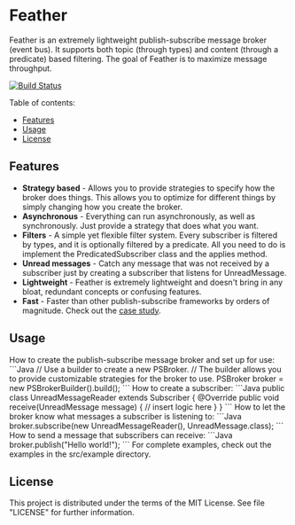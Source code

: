 Feather
=========

Feather is an extremely lightweight publish-subscribe message broker (event bus). It supports both topic (through types) and content (through a predicate) based filtering. The goal of Feather is to maximize message throughput.

[![Build Status](https://travis-ci.org/Joe0/Feather.png?branch=master)](https://travis-ci.org/Joe0/Feather)

Table of contents:
+ [Features](#features)
+ [Usage](#usage)
+ [License](#license)

<h2 name="features">Features</h2>

+ <strong>Strategy based</strong> - Allows you to provide strategies to specify how the broker does things. This allows you to optimize for different things by simply changing how you create the broker.
+ <strong>Asynchronous</strong> - Everything can run asynchronously, as well as synchronously. Just provide a strategy that does what you want.
+ <strong>Filters</strong> - A simple yet flexible filter system. Every subscriber is filtered by types, and it is optionally filtered by a predicate. All you need to do is implement the PredicatedSubscriber class and the applies method.
+ <strong>Unread messages</strong> - Catch any message that was not received by a subscriber just by creating a subscriber that listens for UnreadMessage.
+ <strong>Lightweight</strong> - Feather is extremely lightweight and doesn't bring in any bloat, redundant concepts or confusing features.
+ <strong>Fast</strong> - Faster than other publish-subscribe frameworks by orders of magnitude. Check out the <a href="http://www.joepritzel.com/blog/publish-subscribe" target="_blank">case study</a>.

<h2 name="usage">Usage</h2>
How to create the publish-subscribe message broker and set up for use:
```Java
// Use a builder to create a new PSBroker.
// The builder allows you to provide customizable strategies for the broker to use.
PSBroker broker = new PSBrokerBuilder().build();
```  
How to create a subscriber:
```Java
public class UnreadMessageReader extends Subscriber<UnreadMessage> {
	@Override
	public void receive(UnreadMessage message) {
		// insert logic here
	}
}
```
How to let the broker know what messages a subscriber is listening to:
```Java
broker.subscribe(new UnreadMessageReader(), UnreadMessage.class);
```
How to send a message that subscribers can receive:
```Java
broker.publish("Hello world!");
```
For complete examples, check out the examples in the src/example directory.
<h2 name="license">License</h2>

This project is distributed under the terms of the MIT License. See file "LICENSE" for further information.
